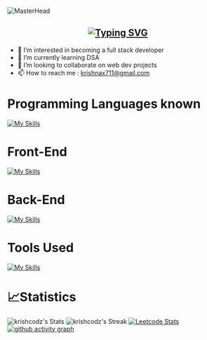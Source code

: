 ![MasterHead](https://user-images.githubusercontent.com/10498744/210012254-234538ff-d198-48aa-8964-37e6fd45d227.gif)
<h2 align="center"><a href="https://git.io/typing-svg"><img src="https://readme-typing-svg.herokuapp.com?font=Fira+Code&size=30&pause=1000&color=F7F7F7&width=475&lines=Hi,+I'm+krishna+Sai+Ram;I'm+a+Full+Stack+Developer;I'm+a+Junior+at+Srm-ktr" alt="Typing SVG" /></a></h2>

- 👀 I’m interested in becoming a full stack developer
- 🌱 I’m currently learning DSA
- 💞️ I’m looking to collaborate on web dev projects
- 📫 How to reach me :  krishnax711@gmail.com

# Programming Languages known
[![My Skills](https://skillicons.dev/icons?i=c,py,cpp,js,ts,java)](https://skillicons.dev)
<br/>

# Front-End
[![My Skills](https://skillicons.dev/icons?i=html,css,react,nextjs,tailwind,materialui)](https://skillicons.dev)
<br/>

# Back-End
[![My Skills](https://skillicons.dev/icons?i=nodejs,express,solidity,mongodb,mysql)](https://skillicons.dev)
<br />

# Tools Used
[![My Skills](https://skillicons.dev/icons?i=vscode,github,postman,vercel,linux,heroku,aws)](https://skillicons.dev)

# **📈Statistics**
![krishcodz's Stats](https://github-readme-stats.vercel.app/api?username=krishcodz&theme=tokyonight&show_icons=true&hide_border=true&count_private=true)
![krishcodz's Streak](https://github-readme-streak-stats.herokuapp.com/?user=krishcodz&theme=tokyonight&hide_border=true)
[![Leetcode Stats](https://leetcard.jacoblin.cool/krishnax711?ext=contest&theme=dark)](https://leetcode.com/krishnax711)
[![github activity graph](https://github-readme-activity-graph.vercel.app/graph?username=krishcodz&bg_color=000000&color=ffffff&line=51f565&point=ffffff&area=true&hide_border=true)](https://github.com/ashutosh00710/github-readme-activity-graph)

